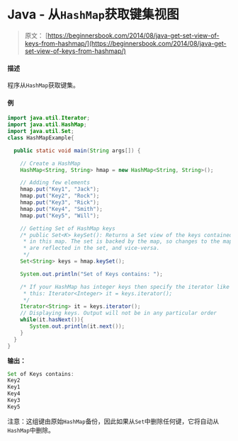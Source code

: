# Java - 从`HashMap`获取键集视图

> 原文： [https://beginnersbook.com/2014/08/java-get-set-view-of-keys-from-hashmap/](https://beginnersbook.com/2014/08/java-get-set-view-of-keys-from-hashmap/)

#### 描述

程序从`HashMap`获取键集。

#### 例

```java
import java.util.Iterator;
import java.util.HashMap;
import java.util.Set;
class HashMapExample{

  public static void main(String args[]) {

    // Create a HashMap
    HashMap<String, String> hmap = new HashMap<String, String>(); 

    // Adding few elements
    hmap.put("Key1", "Jack");
    hmap.put("Key2", "Rock");
    hmap.put("Key3", "Rick");
    hmap.put("Key4", "Smith");
    hmap.put("Key5", "Will");

    // Getting Set of HashMap keys
    /* public Set<K> keySet(): Returns a Set view of the keys contained
     * in this map. The set is backed by the map, so changes to the map 
     * are reflected in the set, and vice-versa. 
     */
    Set<String> keys = hmap.keySet();

    System.out.println("Set of Keys contains: ");

    /* If your HashMap has integer keys then specify the iterator like
     * this: Iterator<Integer> it = keys.iterator();
     */
    Iterator<String> it = keys.iterator();
    // Displaying keys. Output will not be in any particular order
    while(it.hasNext()){
       System.out.println(it.next());
    } 
  }
}
```

**输出：**

```java
Set of Keys contains: 
Key2
Key1
Key4
Key3
Key5

```

注意：这组键由原始`HashMap`备份，因此如果从`Set`中删除任何键，它将自动从`HashMap`中删除。